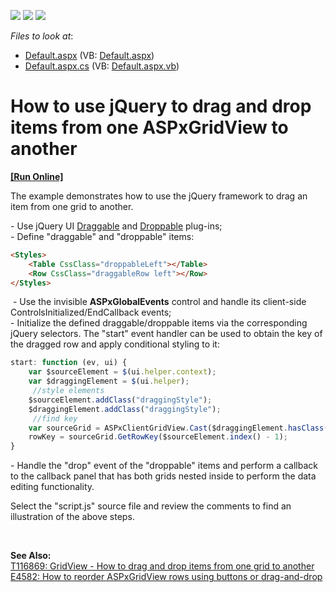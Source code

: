 <!-- default badges list -->
![](https://img.shields.io/endpoint?url=https://codecentral.devexpress.com/api/v1/VersionRange/128543647/10.2.6%2B)
[![](https://img.shields.io/badge/Open_in_DevExpress_Support_Center-FF7200?style=flat-square&logo=DevExpress&logoColor=white)](https://supportcenter.devexpress.com/ticket/details/E1810)
[![](https://img.shields.io/badge/📖_How_to_use_DevExpress_Examples-e9f6fc?style=flat-square)](https://docs.devexpress.com/GeneralInformation/403183)
<!-- default badges end -->
<!-- default file list -->
*Files to look at*:

* [Default.aspx](./CS/WebSite/Default.aspx) (VB: [Default.aspx](./VB/WebSite/Default.aspx))
* [Default.aspx.cs](./CS/WebSite/Default.aspx.cs) (VB: [Default.aspx.vb](./VB/WebSite/Default.aspx.vb))
<!-- default file list end -->
# How to use jQuery to drag and drop items from one ASPxGridView to another
<!-- run online -->
**[[Run Online]](https://codecentral.devexpress.com/e1810/)**
<!-- run online end -->


<p>The example demonstrates how to use the jQuery framework to drag an item from one grid to another.</p>
<p>- Use jQuery UI <a href="http://jqueryui.com/draggable/">Draggable</a> and <a href="http://jqueryui.com/droppable/">Droppable</a> plug-ins;<br />- Define "draggable" and "droppable" items:</p>


```aspx
<Styles>
    <Table CssClass="droppableLeft"></Table>
    <Row CssClass="draggableRow left"></Row>
</Styles>

```


<p> - Use the invisible <strong>ASPxGlobalEvents</strong> control and handle its client-side ControlsInitialized/EndCallback events;<br />- Initialize the defined draggable/droppable items via the corresponding jQuery selectors. The "start" event handler can be used to obtain the key of the dragged row and apply conditional styling to it:</p>


```js
start: function (ev, ui) {
    var $sourceElement = $(ui.helper.context);
    var $draggingElement = $(ui.helper);
     //style elements
    $sourceElement.addClass("draggingStyle");
    $draggingElement.addClass("draggingStyle");
     //find key
    var sourceGrid = ASPxClientGridView.Cast($draggingElement.hasClass("left") ? "gridFrom" : "gridTo");
    rowKey = sourceGrid.GetRowKey($sourceElement.index() - 1);
}

```


<p>- Handle the "drop" event of the "droppable" items and perform a callback to the callback panel that has both grids nested inside to perform the data editing functionality.</p>
<p>Select the "script.js" source file and review the comments to find an illustration of the above steps.</p>
<br />
<p><strong>See </strong><strong>A</strong><strong>lso:<br /></strong><a href="https://www.devexpress.com/Support/Center/p/T116869">T116869: GridView - How to drag and drop items from one grid to another</a><strong><br /> </strong><a href="https://www.devexpress.com/Support/Center/p/E4582">E4582: How to reorder ASPxGridView rows using buttons or drag-and-drop</a></p>

<br/>


